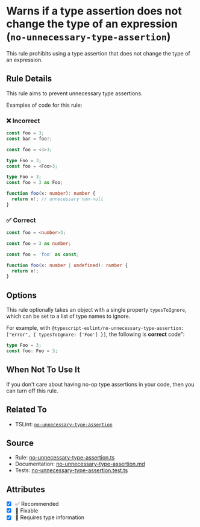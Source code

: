 # Warns if a type assertion does not change the type of an expression (`no-unnecessary-type-assertion`)

This rule prohibits using a type assertion that does not change the type of an expression.

## Rule Details

This rule aims to prevent unnecessary type assertions.

Examples of code for this rule:

<!--tabs-->

### ❌ Incorrect

```ts
const foo = 3;
const bar = foo!;
```

```ts
const foo = <3>3;
```

```ts
type Foo = 3;
const foo = <Foo>3;
```

```ts
type Foo = 3;
const foo = 3 as Foo;
```

```ts
function foo(x: number): number {
  return x!; // unnecessary non-null
}
```

### ✅ Correct

```ts
const foo = <number>3;
```

```ts
const foo = 3 as number;
```

```ts
const foo = 'foo' as const;
```

```ts
function foo(x: number | undefined): number {
  return x!;
}
```

## Options

This rule optionally takes an object with a single property `typesToIgnore`, which can be set to a list of type names to ignore.

For example, with `@typescript-eslint/no-unnecessary-type-assertion: ["error", { typesToIgnore: ['Foo'] }]`, the following is **correct** code":

```ts
type Foo = 3;
const foo: Foo = 3;
```

## When Not To Use It

If you don't care about having no-op type assertions in your code, then you can turn off this rule.

## Related To

- TSLint: [`no-unnecessary-type-assertion`](https://palantir.github.io/tslint/rules/no-unnecessary-type-assertion/)

## Source

- Rule: [no-unnecessary-type-assertion.ts](https://github.com/typescript-eslint/typescript-eslint/blob/main/packages/eslint-plugin/src/rules/no-unnecessary-type-assertion.ts)
- Documentation: [no-unnecessary-type-assertion.md](https://github.com/typescript-eslint/typescript-eslint/blob/main/packages/eslint-plugin/docs/rules/no-unnecessary-type-assertion.md)
- Tests: [no-unnecessary-type-assertion.test.ts](https://github.com/typescript-eslint/typescript-eslint/blob/main/packages/eslint-plugin/tests/rules/no-unnecessary-type-assertion.test.ts)

## Attributes

- [x] ✅ Recommended
- [x] 🔧 Fixable
- [x] 💭 Requires type information
